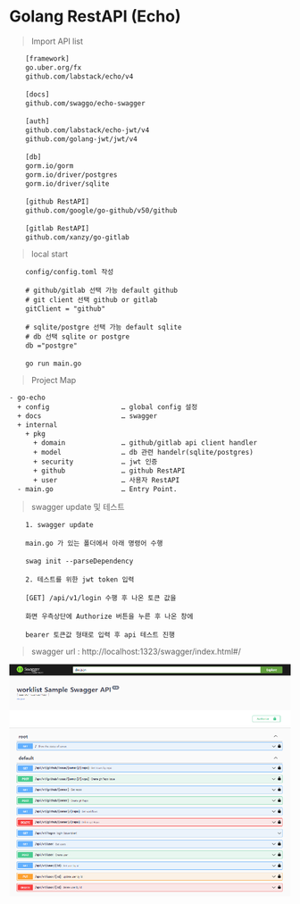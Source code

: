 # Golang RestAPI (Echo)

> Import API list


```
    [framework]
    go.uber.org/fx
    github.com/labstack/echo/v4

    [docs]
    github.com/swaggo/echo-swagger

    [auth]
    github.com/labstack/echo-jwt/v4
    github.com/golang-jwt/jwt/v4

    [db]
    gorm.io/gorm
    gorm.io/driver/postgres
    gorm.io/driver/sqlite

    [github RestAPI]
    github.com/google/go-github/v50/github
    
    [gitlab RestAPI]
    github.com/xanzy/go-gitlab
```

> local start 

```
    config/config.toml 작성
    
    # github/gitlab 선택 가능 default github
    # git client 선택 github or gitlab
    gitClient = "github"
    
    # sqlite/postgre 선택 가능 default sqlite
    # db 선택 sqlite or postgre
    db ="postgre"

    go run main.go
```

> Project Map

```
- go-echo
  + config                  … global config 설정
  + docs                    … swagger
  + internal
    + pkg
      + domain              … github/gitlab api client handler
      + model               … db 관련 handelr(sqlite/postgres)       
      + security            … jwt 인증
      + github              … github RestAPI
      + user                … 사용자 RestAPI
  - main.go                 … Entry Point.
  ```


> swagger update 및 테스트 

```
    1. swagger update

    main.go 가 있는 폴더에서 아래 명령어 수행 

    swag init --parseDependency

    2. 테스트를 위한 jwt token 입력 

    [GET] /api/v1/login 수행 후 나온 토큰 값을 
    
    화면 우측상단에 Authorize 버튼을 누른 후 나온 창에 
    
    bearer 토큰값 형태로 입력 후 api 테스트 진행 
```

> swagger url : http://localhost:1323/swagger/index.html#/

![default](image/swagger.PNG)




   



